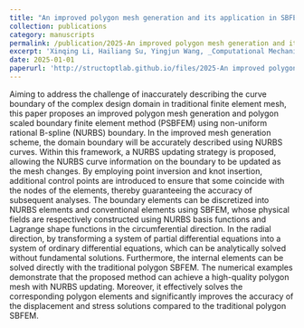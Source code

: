 ```yaml
---
title: "An improved polygon mesh generation and its application in SBFEM using NURBS boundary"
collection: publications
category: manuscripts
permalink: /publication/2025-An improved polygon mesh generation and its application in SBFEM
excerpt: 'Xinqing Li, Hailiang Su, Yingjun Wang, _Computational Mechanics_'
date: 2025-01-01
paperurl: 'http://structoptlab.github.io/files/2025-An improved polygon mesh generation and its application in SBFEM.pdf'
---
```

Aiming to address the challenge of inaccurately describing the curve boundary of the complex design domain in traditional finite element mesh, this paper proposes an improved polygon mesh generation and polygon scaled boundary finite element method (PSBFEM) using non-uniform rational B-spline (NURBS) boundary. In the improved mesh generation scheme, the domain boundary will be accurately described using NURBS curves. Within this framework, a NURBS updating strategy is proposed, allowing the NURBS curve information on the boundary to be updated as the mesh changes. By employing point inversion and knot insertion, additional control points are introduced to ensure that some coincide with the nodes of the elements, thereby guaranteeing the accuracy of subsequent analyses. The boundary elements can be discretized into NURBS elements and conventional elements using SBFEM, whose physical fields are respectively constructed using NURBS basis functions and Lagrange shape functions in the circumferential direction. In the radial direction, by transforming a system of partial differential equations into a system of ordinary differential equations, which can be analytically solved without fundamental solutions. Furthermore, the internal elements can be solved directly with the traditional polygon SBFEM. The numerical examples demonstrate that the proposed method can achieve a high-quality polygon mesh with NURBS updating. Moreover, it effectively solves the corresponding polygon elements and significantly improves the accuracy of the displacement and stress solutions compared to the traditional polygon SBFEM.
